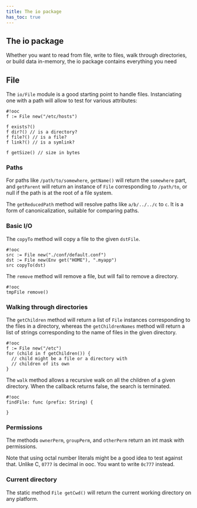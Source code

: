 ```yaml
---
title: The io package
has_toc: true
---
```


## The io package

Whether you want to read from file, write to files,
walk through directories, or build data in-memory, the
io package contains everything you need

## File

The `io/File` module is a good starting point to handle
files. Instanciating one with a path will allow to test for
various attributes:

    #!ooc
    f := File new("/etc/hosts")

    f exists?()
    f dir?() // is a directory?
    f file?() // is a file?
    f link?() // is a symlink?

    f getSize() // size in bytes

### Paths

For paths like `/path/to/somewhere`, `getName()` will return
the `somewhere` part, and `getParent` will return an instance
of `File` corresponding to `/path/to`, or null if the path is
at the root of a file system.

The `getReducedPath` method will resolve paths like `a/b/../../c`
to `c`. It is a form of canonicalization, suitable for comparing
paths.

### Basic I/O

The `copyTo` method will copy a file to the given `dstFile`.

    #!ooc
    src := File new("./conf/default.conf")
    dst := File new(Env get("HOME"), ".myapp")
    src copyTo(dst)

The `remove` method will remove a file, but will fail to remove
a directory.

    #!ooc
    tmpFile remove()

### Walking through directories

The `getChildren` method will return a list of `File` instances
corresponding to the files in a directory, whereas the `getChildrenNames`
method will return a list of strings corresponding to the name of
files in the given directory.

    #!ooc
    f := File new("/etc")
    for (child in f getChildren()) {
      // child might be a file or a directory with
      // children of its own
    }

The `walk` method allows a recursive walk on all the children
of a given directory. When the callback returns false, the search
is terminated.

    #!ooc
    findFile: func (prefix: String) {

    }

### Permissions

The methods `ownerPerm`, `groupPerm`, and `otherPerm` return
an int mask with permissions.

Note that using octal number literals might be a good idea
to test against that. Unlike C, `0777` is decimal in ooc.
You want to write `0c777` instead.

### Current directory

The static method `File getCwd()` will return the current
working directory on any platform.

